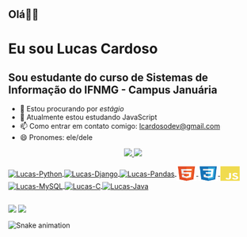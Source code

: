 ## Olá👋🏻
# Eu sou Lucas Cardoso
## Sou estudante do curso de Sistemas de Informação do IFNMG - Campus Januária

- 🔭 Estou procurando por *estágio*
- 🌱 Atualmente estou estudando JavaScript
- 📫 Como entrar em contato comigo: lcardosodev@gmail.com
- 😄 Pronomes: ele/dele
<!-- - ⚡ Fun fact: ... -->
 
<div align="center">
  <a href="https://github.com/brazillucas">
  <img height="180em" src="https://github-readme-stats.vercel.app/api?username=brazillucas&show_icons=true&theme=aura_dark&locale=pt-br&include_all_commits=true&count_private=true"/>
  <img height="180em" src="https://github-readme-stats.vercel.app/api/top-langs/?username=brazillucas&layout=compact&locale=pt-br&langs_count=7&theme=noctis_minimus"/>
</div>

<div style="display: inline_block"><br>
  <img align="center" alt="Lucas-Python" height="30" width="40" src="https://cdn.jsdelivr.net/gh/devicons/devicon/icons/python/python-original.svg">
  <img align="center" alt="Lucas-Django" height="30" width="40" src="https://cdn.icon-icons.com/icons2/2415/PNG/512/django_original_logo_icon_146559.png">
  <img align="center" alt="Lucas-Pandas" height="30" width="40" src="https://pandas.pydata.org/static/img/pandas_white.svg">  
  <img align="center" alt="Lucas-HTML" height="30" width="40" src="https://raw.githubusercontent.com/devicons/devicon/master/icons/html5/html5-original.svg">
  <img align="center" alt="Lucas-CSS" height="30" width="40" src="https://raw.githubusercontent.com/devicons/devicon/master/icons/css3/css3-original.svg">
  <img align="center" alt="Lucas-Js" height="30" width="40" src="https://raw.githubusercontent.com/devicons/devicon/master/icons/javascript/javascript-plain.svg">  
  <img align="center" alt="Lucas-MySQL" height="30" width="40" src="https://cdn.jsdelivr.net/gh/devicons/devicon/icons/mysql/mysql-original.svg">
  <img align="center" alt="Lucas-C" height="30" width="40" src="https://cdn.jsdelivr.net/gh/devicons/devicon/icons/c/c-original.svg">
  <img align="center" alt="Lucas-Java" height="30" width="40" src="https://cdn.jsdelivr.net/gh/devicons/devicon/icons/java/java-original.svg">
</div>
  
  ##
 
<div>
  <a href = "mailto:lcardosodev@gmail.com"><img src="https://img.shields.io/badge/-Gmail-%23333?style=for-the-badge&logo=gmail&logoColor=white" target="_blank"></a>
  <a href="https://www.linkedin.com/in/lcardoso64" target="_blank"><img src="https://img.shields.io/badge/-LinkedIn-%230077B5?style=for-the-badge&logo=linkedin&logoColor=white" target="_blank"></a> 
 
  ![Snake animation](https://github.com/brazillucas/brazillucas/blob/output/github-contribution-grid-snake.svg)
 
</div>


<!--
- 👯 I’m looking to collaborate on ...
- 🤔 I’m looking for help with ...
- 💬 Ask me about ...
!-->
